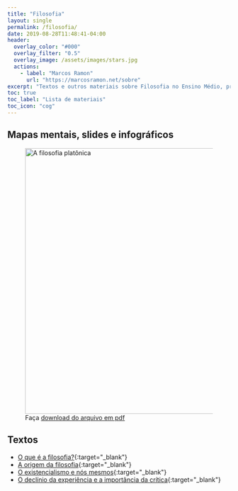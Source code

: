 ```yaml
---
title: "Filosofia"
layout: single
permalink: /filosofia/
date: 2019-08-28T11:48:41-04:00
header:
  overlay_color: "#000"
  overlay_filter: "0.5"
  overlay_image: /assets/images/stars.jpg
  actions:
    - label: "Marcos Ramon"
      url: "https://marcosramon.net/sobre"
excerpt: "Textos e outros materiais sobre Filosofia no Ensino Médio, produzidos por mim para as turmas do Ensino Médio do IFB/Campus Brasília."
toc: true
toc_label: "Lista de materiais"
toc_icon: "cog"
---
```


## Mapas mentais, slides e infográficos

<figure class="align-center">
  <img src="{{ site.url }}{{ site.baseurl }}/assets/images/platao.JPG" width="500" height="600" alt="A filosofia platônica">
  <figcaption>Faça <a href="https://drive.google.com/file/d/1Z_IfmBf3ADEe7b-_-TnMEBOBPqZDUZKD/view?usp=sharing" target="_blank">download do arquivo em pdf</a></figcaption>
</figure>

## Textos
- [O que é a filosofia?](https://medium.com/marcosramon/o-que-%C3%A9-a-filosofia-5a310ad32fac){:target="_blank"}
- [A origem da filosofia](https://medium.com/marcosramon/a-origem-da-filosofia-6d2ffa6d017b){:target="_blank"}
- [O existencialismo e nós mesmos](https://medium.com/marcosramon/o-existencialismo-e-n%C3%B3s-mesmos-5fe9cc46e0e9?source=collection_home---4------2-----------------------){:target="_blank"}
- [O declínio da experiência e a importância da crítica](https://medium.com/marcosramon/o-decl%C3%ADnio-da-experi%C3%AAncia-e-a-import%C3%A2ncia-da-cr%C3%ADtica-ba9d0c41d66?source=collection_home---4------0-----------------------){:target="_blank"}
